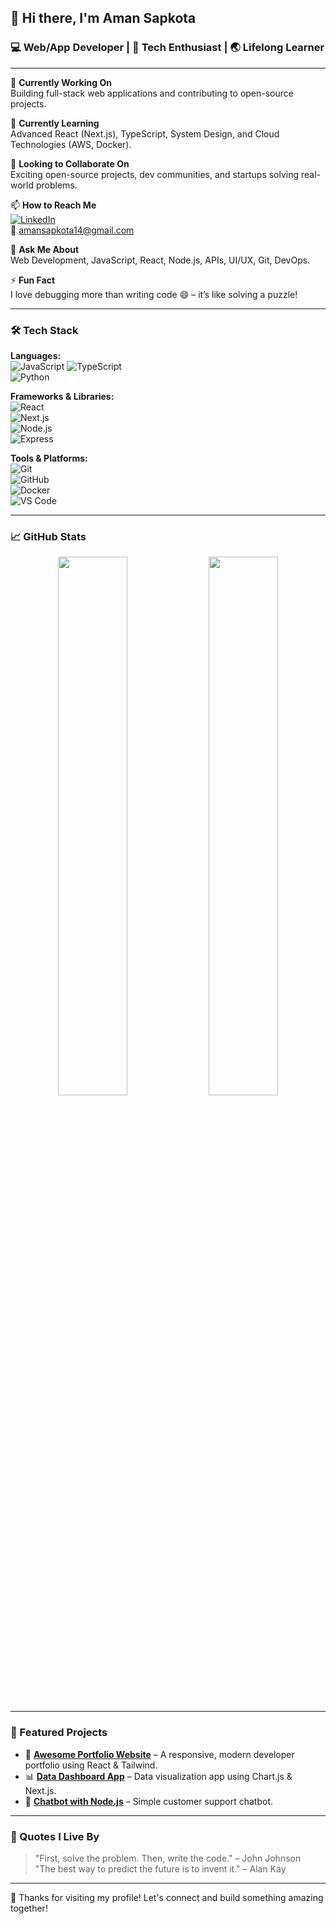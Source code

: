 ## 👋 Hi there, I'm Aman Sapkota

### 💻 Web/App Developer | 🚀 Tech Enthusiast | 🌏 Lifelong Learner

---

🔭 **Currently Working On**  
Building full-stack web applications and contributing to open-source projects.

🌱 **Currently Learning**  
Advanced React (Next.js), TypeScript, System Design, and Cloud Technologies (AWS, Docker).

👯 **Looking to Collaborate On**  
Exciting open-source projects, dev communities, and startups solving real-world problems.

📫 **How to Reach Me**  
[![LinkedIn](https://img.shields.io/badge/-LinkedIn-blue?style=flat&logo=linkedin)](https://www.linkedin.com/in/aman-sapkota-75165a24a/)  
📧 amansapkota14@gmail.com

💬 **Ask Me About**  
Web Development, JavaScript, React, Node.js, APIs, UI/UX, Git, DevOps.

⚡ **Fun Fact**  
I love debugging more than writing code 😄 – it’s like solving a puzzle!

---

### 🛠️ Tech Stack

**Languages:**  
![JavaScript](https://img.shields.io/badge/-JavaScript-black?style=flat-square&logo=javascript) 
![TypeScript](https://img.shields.io/badge/-TypeScript-black?style=flat-square&logo=typescript)  
![Python](https://img.shields.io/badge/-Python-black?style=flat-square&logo=python)

**Frameworks & Libraries:**  
![React](https://img.shields.io/badge/-React-black?style=flat-square&logo=react)  
![Next.js](https://img.shields.io/badge/-Next.js-black?style=flat-square&logo=next.js)  
![Node.js](https://img.shields.io/badge/-Node.js-black?style=flat-square&logo=node.js)  
![Express](https://img.shields.io/badge/-Express-black?style=flat-square&logo=express)

**Tools & Platforms:**  
![Git](https://img.shields.io/badge/-Git-black?style=flat-square&logo=git)  
![GitHub](https://img.shields.io/badge/-GitHub-black?style=flat-square&logo=github)  
![Docker](https://img.shields.io/badge/-Docker-black?style=flat-square&logo=docker)  
![VS Code](https://img.shields.io/badge/-VS%20Code-black?style=flat-square&logo=visual-studio-code)

---

### 📈 GitHub Stats

<p align="center">
  <img src="https://github-readme-stats.vercel.app/api?username=dev-amansapkota&show_icons=true&theme=radical" width="47%" />
  <img src="https://github-readme-streak-stats.herokuapp.com/?user=dev-amansapkota&theme=radical" width="47%" />
</p>

---

### 📂 Featured Projects

- 🚀 [**Awesome Portfolio Website**](https://github.com/dev-amansapkota/your-portfolio) – A responsive, modern developer portfolio using React & Tailwind.
- 📊 [**Data Dashboard App**](https://github.com/dev-amansapkota/dashboard-app) – Data visualization app using Chart.js & Next.js.
- 🤖 [**Chatbot with Node.js**](https://github.com/dev-amansapkota/chatbot-node) – Simple customer support chatbot.

---

### 🧠 Quotes I Live By

> "First, solve the problem. Then, write the code." – John Johnson  
> "The best way to predict the future is to invent it." – Alan Kay  

---

🧡 Thanks for visiting my profile! Let's connect and build something amazing together!
